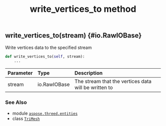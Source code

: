 ﻿---
title: write_vertices_to method
second_title: Aspose.3D for Python via .NET API References
description: 
type: docs
weight: 260
url: /python-net/aspose.threed.entities/trimesh/write_vertices_to/
is_root: false
---

## write_vertices_to(stream) {#io.RawIOBase}

Write vertices data to the specified stream



```python
def write_vertices_to(self, stream):
    ...
```


| Parameter | Type | Description |
| :- | :- | :- |
| stream | io.RawIOBase | The stream that the vertices data will be written to |



### See Also
* module [`aspose.threed.entities`](../../)
* class [`TriMesh`](/3d/python-net/aspose.threed.entities/trimesh)
